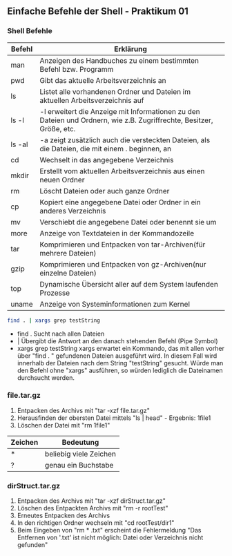 ## Einfache Befehle der Shell - Praktikum 01

### Shell Befehle

| Befehl | Erklärung                                                    |
| ------ | ------------------------------------------------------------ |
| man    | Anzeigen des Handbuches zu einem bestimmten Befehl bzw. Programm |
| pwd    | Gibt das aktuelle Arbeitsverzeichnis an                      |
| ls     | Listet alle vorhandenen Ordner und Dateien im aktuellen Arbeitsverzeichnis auf |
| ls -l  | -l erweitert die Anzeige mit Informationen zu den Dateien und Ordnern, wie z.B. Zugriffrechte, Besitzer, Größe, etc. |
| ls -al | -a zeigt zusätzlich auch die versteckten Dateien, als die Dateien, die mit einem . beginnen, an |
| cd     | Wechselt in das angegebene Verzeichnis                       |
| mkdir  | Erstellt vom aktuellen Arbeitsverzeichnis aus einen neuen Ordner |
| rm     | Löscht Dateien oder auch ganze Ordner                        |
| cp     | Kopiert eine angegebene Datei oder Ordner in ein anderes Verzeichnis |
| mv     | Verschiebt die angegebene Datei oder benennt sie um          |
| more   | Anzeige von Textdateien in der Kommandozeile                 |
| tar    | Komprimieren und Entpacken von tar-Archiven(für mehrere Dateien) |
| gzip   | Komprimieren und Entpacken von gz-Archiven(nur einzelne Dateien) |
| top    | Dynamische Übersicht aller auf dem System laufenden Prozesse |
| uname  | Anzeige von Systeminformationen zum Kernel                   |

```bash
find . | xargs grep testString
```

- find . 
  Sucht nach allen Dateien
- |
  Übergibt die Antwort an den danach stehenden Befehl (Pipe Symbol)
- xargs grep testString
  xargs erwartet ein Kommando, das mit allen vorher über "find . " gefundenen Dateien ausgeführt wird. In diesem Fall wird innerhalb der Dateien nach dem String "testString" gesucht. Würde man den Befehl ohne "xargs" ausführen, so würden lediglich die Dateinamen durchsucht werden.



### file.tar.gz

1. Entpacken des Archivs mit "tar -xzf file.tar.gz"
2. Herausfinden der obersten Datei mittels "ls | head"  - Ergebnis: 1file1
3. Löschen der Datei mit "rm 1file1"

| Zeichen | Bedeutung              |
| ------- | ---------------------- |
| *       | beliebig viele Zeichen |
| ?       | genau ein Buchstabe    |



### dirStruct.tar.gz

1. Entpacken des Archivs mit "tar -xzf dirStruct.tar.gz"
2. Löschen des Entpackten Archivs mit "rm -r rootTest"
3. Erneutes Entpacken des Archivs
4. In den richtigen Ordner wechseln mit "cd rootTest/dir1"
5. Beim Eingeben von "rm * .txt" erscheint die Fehlermeldung "Das Entfernen von '.txt' ist nicht möglich: Datei oder Verzeichnis nicht gefunden"​